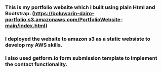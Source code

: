 ###  This is my portfolio website which i built using plain Html and Bootstrap. (https://boluwarin-dairo-portfolio.s3.amazonaws.com/PortfolioWebsite-main/index.html)
###  I deployed the website to amazon s3 as a static websiste to develop my AWS skills.
###  I also used getform.io form submission template to implement the contact functionality.
